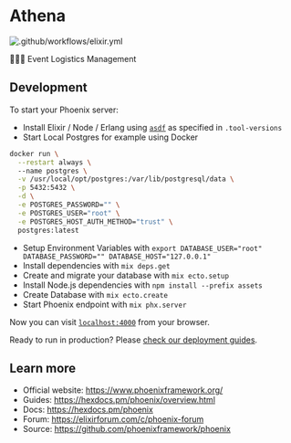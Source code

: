# Athena

![.github/workflows/elixir.yml](https://github.com/maennchen/athena/workflows/.github/workflows/elixir.yml/badge.svg)

:beer::tropical_drink::wine_glass: Event Logistics Management

## Development

To start your Phoenix server:

  * Install Elixir / Node / Erlang using [`asdf`](https://asdf-vm.com/) as specified in `.tool-versions`
  * Start Local Postgres for example using Docker
```bash
docker run \
  --restart always \                                                                  
  --name postgres \
  -v /usr/local/opt/postgres:/var/lib/postgresql/data \
  -p 5432:5432 \
  -d \
  -e POSTGRES_PASSWORD="" \
  -e POSTGRES_USER="root" \
  -e POSTGRES_HOST_AUTH_METHOD="trust" \
  postgres:latest
```
  * Setup Environment Variables with `export DATABASE_USER="root" DATABASE_PASSWORD="" DATABASE_HOST="127.0.0.1"`
  * Install dependencies with `mix deps.get`
  * Create and migrate your database with `mix ecto.setup`
  * Install Node.js dependencies with `npm install --prefix assets`
  * Create Database with `mix ecto.create`
  * Start Phoenix endpoint with `mix phx.server`

Now you can visit [`localhost:4000`](http://localhost:4000) from your browser.

Ready to run in production? Please [check our deployment guides](https://hexdocs.pm/phoenix/deployment.html).

## Learn more

  * Official website: https://www.phoenixframework.org/
  * Guides: https://hexdocs.pm/phoenix/overview.html
  * Docs: https://hexdocs.pm/phoenix
  * Forum: https://elixirforum.com/c/phoenix-forum
  * Source: https://github.com/phoenixframework/phoenix
